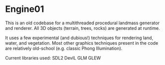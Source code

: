 # Engine01

This is an old codebase for a multithreaded procedural landmass generator and renderer. All 3D objects (terrain, trees, rocks) are generated at runtime.

It uses a few experimental (and dubious!) techniques for rendering land, water, and vegetation.
Most other graphics techniques present in the code are relatively old-school (e.g. classic Phong Illumination).

Current libraries used:
SDL2
DevIL
GLM
GLEW
